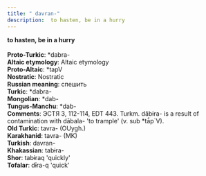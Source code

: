 ```yaml
---
title: " davran-"
description:  to hasten, be in a hurry
---
```

<strong> to hasten, be in a hurry</strong><br><br>
<strong>Proto-Turkic</strong>:  *dabra-<br>
<strong>Altaic etymology</strong>:  Altaic etymology<br>
<strong> Proto-Altaic</strong>:  *tapV<br>
<strong>Nostratic</strong>:  Nostratic<br>
<strong>Russian meaning</strong>:  спешить<br>
<strong>Turkic</strong>:  *dabra-<br>
<strong>Mongolian</strong>:  *dab-<br>
<strong>Tungus-Manchu</strong>:  *dab-<br>
<strong>Comments</strong>:  ЭСТЯ 3, 112-114, EDT 443. Turkm. dābɨra- is a result of contamination with dābala- 'to trample' (v. sub *tā́p`V).<br>
<strong>Old Turkic</strong>:  tavra- (OUygh.)<br>
<strong>Karakhanid</strong>:  tavra- (MK)<br>
<strong>Turkish</strong>:  davran-<br>
<strong>Khakassian</strong>:  tabɨra-<br>
<strong>Shor</strong>:  tabɨraq 'quickly'<br>
<strong>Tofalar</strong>:  dɨ̄ra-q 'quick'<br>


